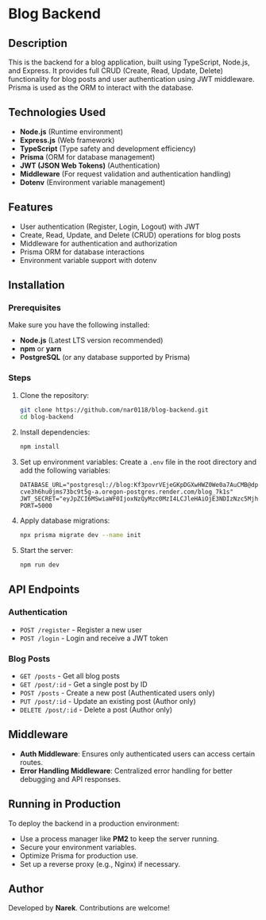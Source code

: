 # Blog Backend

## Description
This is the backend for a blog application, built using TypeScript, Node.js, and Express. It provides full CRUD (Create, Read, Update, Delete) functionality for blog posts and user authentication using JWT middleware. Prisma is used as the ORM to interact with the database.

## Technologies Used
- **Node.js** (Runtime environment)
- **Express.js** (Web framework)
- **TypeScript** (Type safety and development efficiency)
- **Prisma** (ORM for database management)
- **JWT (JSON Web Tokens)** (Authentication)
- **Middleware** (For request validation and authentication handling)
- **Dotenv** (Environment variable management)

## Features
- User authentication (Register, Login, Logout) with JWT
- Create, Read, Update, and Delete (CRUD) operations for blog posts
- Middleware for authentication and authorization
- Prisma ORM for database interactions
- Environment variable support with dotenv

## Installation
### Prerequisites
Make sure you have the following installed:
- **Node.js** (Latest LTS version recommended)
- **npm** or **yarn**
- **PostgreSQL** (or any database supported by Prisma)

### Steps
1. Clone the repository:
   ```sh
   git clone https://github.com/nar0118/blog-backend.git
   cd blog-backend
   ```
2. Install dependencies:
   ```sh
   npm install
   ```
3. Set up environment variables:
   Create a `.env` file in the root directory and add the following variables:
   ```env
   DATABASE_URL="postgresql://blog:Kf3povrVEjeGKpDGXwHWZ0We0a7AuCMB@dpg-cve3h6hu0jms73bc9t5g-a.oregon-postgres.render.com/blog_7k1s"
   JWT_SECRET="eyJpZCI6MSwiaWF0IjoxNzQyMzc0MzI4LCJleHAiOjE3NDIzNzc5Mjh9"
   PORT=5000
   ```
4. Apply database migrations:
   ```sh
   npx prisma migrate dev --name init
   ```
5. Start the server:
   ```sh
   npm run dev
   ```

## API Endpoints
### Authentication
- `POST /register` - Register a new user
- `POST /login` - Login and receive a JWT token

### Blog Posts
- `GET /posts` - Get all blog posts
- `GET /post/:id` - Get a single post by ID
- `POST /posts` - Create a new post (Authenticated users only)
- `PUT /post/:id` - Update an existing post (Author only)
- `DELETE /post/:id` - Delete a post (Author only)

## Middleware
- **Auth Middleware**: Ensures only authenticated users can access certain routes.
- **Error Handling Middleware**: Centralized error handling for better debugging and API responses.

## Running in Production
To deploy the backend in a production environment:
- Use a process manager like **PM2** to keep the server running.
- Secure your environment variables.
- Optimize Prisma for production use.
- Set up a reverse proxy (e.g., Nginx) if necessary.

## Author
Developed by **Narek**. Contributions are welcome!

